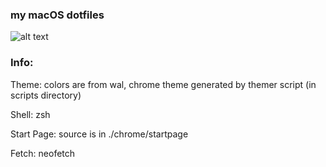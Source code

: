### my macOS dotfiles

![alt text](https://github.com/Morgan-Rosenkranz/dotfiles/blob/master/scrots/dirty%202018-08-07.png)

### Info:
Theme: colors are from wal, chrome theme generated by themer script (in scripts directory)

Shell: zsh

Start Page: source is in ./chrome/startpage

Fetch: neofetch
